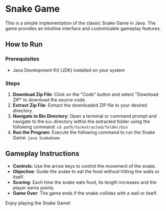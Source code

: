 # Snake Game

This is a simple implementation of the classic Snake Game in Java. The game provides an intuitive interface and customizable gameplay features.

## How to Run

### Prerequisites
- Java Development Kit (JDK) installed on your system

### Steps
1. **Download Zip File**: Click on the "Code" button and select "Download ZIP" to download the source code.
2. **Extract Zip File**: Extract the downloaded ZIP file to your desired directory.
3. **Navigate to Bin Directory**: Open a terminal or command prompt and navigate to the `bin` directory within the extracted folder using the following command:
   `cd path/to/extracted/folder/bin`
4. **Run the Program**: Execute the following command to run the Snake Game:
   `java SnakeGame`

## Gameplay Instructions

- **Controls**: Use the arrow keys to control the movement of the snake.
- **Objective**: Guide the snake to eat the food without hitting the walls or itself.
- **Scoring**: Each time the snake eats food, its length increases and the player earns points.
- **Game Over**: The game ends if the snake collides with a wall or itself.

Enjoy playing the Snake Game!
